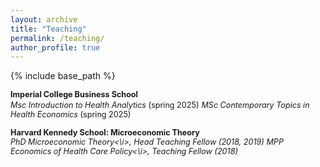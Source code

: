 ```yaml
---
layout: archive
title: "Teaching"
permalink: /teaching/
author_profile: true
---
```


{% include base_path %}

<span style ="font-size:.9em;">**Imperial College Business School**</span>       
<span style ="font-size:.9em;"><i>Msc Introduction to Health Analytics</i> (spring 2025)</span> 
<span style ="font-size:.9em;"><i>MSc Contemporary Topics in Health Economics</i> (spring 2025)</span>   

<span style ="font-size:.9em;">**Harvard Kennedy School: Microeconomic Theory**</span>  
<span style ="font-size:.9em;"><i>PhD Microeconomic Theory<\i>, Head Teaching Fellow (2018, 2019) </span> 
<span style ="font-size:.9em;"><i>MPP Economics of Health Care Policy<\i>, Teaching Fellow (2018) </span>
 
